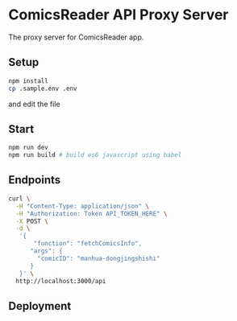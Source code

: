 
# ComicsReader API Proxy Server

The proxy server for ComicsReader app.

## Setup

```bash
npm install
cp .sample.env .env
```

and edit the file

## Start

```bash
npm run dev
npm run build # build es6 javascript using babel
```

## Endpoints

```bash
curl \
  -H "Content-Type: application/json" \
  -H "Authorization: Token API_TOKEN_HERE" \
  -X POST \
  -d \
   '{
       "function": "fetchComicsInfo",
      "args": {
        "comicID": "manhua-dongjingshishi"
      }
   }' \
  http://localhost:3000/api
```

## Deployment

